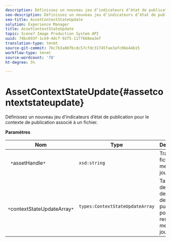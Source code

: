 ```yaml
---
description: Définissez un nouveau jeu d’indicateurs d’état de publication pour le contexte de publication associé à un fichier.
seo-description: Définissez un nouveau jeu d’indicateurs d’état de publication pour le contexte de publication associé à un fichier.
seo-title: AssetContextStateUpdate
solution: Experience Manager
title: AssetContextStateUpdate
topic: Scene7 Image Production System API
uuid: 74bc693f-1ce9-4dcf-92f5-1177668ea3ef
translation-type: tm+mt
source-git-commit: 7bc7b3a86fbcdc57cfdc31745fae3afc06e44b15
workflow-type: tm+mt
source-wordcount: '78'
ht-degree: 5%

---
```



# AssetContextStateUpdate{#assetcontextstateupdate}

Définissez un nouveau jeu d’indicateurs d’état de publication pour le contexte de publication associé à un fichier.

**Paramètres**

| Nom | Type | Description |
|---|---|---|
| ` *`assetHandle`*` | `xsd:string` | Traitez le fichier à mettre à jour. |
| ` *`contextStateUpdateArray`*` | `types:ContextStateUpdateArray` | Tableau des états de contact de publication pour la ressource à mettre à jour. |

